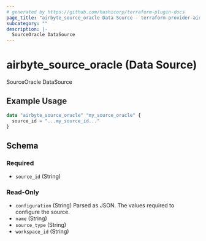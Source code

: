 ```yaml
---
# generated by https://github.com/hashicorp/terraform-plugin-docs
page_title: "airbyte_source_oracle Data Source - terraform-provider-airbyte"
subcategory: ""
description: |-
  SourceOracle DataSource
---
```


# airbyte_source_oracle (Data Source)

SourceOracle DataSource

## Example Usage

```terraform
data "airbyte_source_oracle" "my_source_oracle" {
  source_id = "...my_source_id..."
}
```

<!-- schema generated by tfplugindocs -->
## Schema

### Required

- `source_id` (String)

### Read-Only

- `configuration` (String) Parsed as JSON.
The values required to configure the source.
- `name` (String)
- `source_type` (String)
- `workspace_id` (String)


